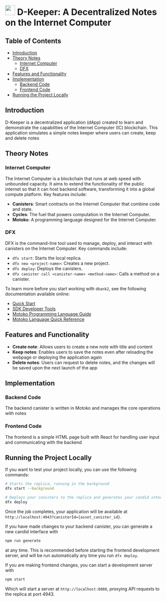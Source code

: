 # <img src="https://github.com/sssshefer/d-keeper/assets/63253440/051bcdeb-1af3-417f-b1fe-e991ba1494e5" width="32"> D-Keeper: A Decentralized Notes on the Internet Computer

## Table of Contents
- [Introduction](#introduction)
- [Theory Notes](#theory-notes)
  - [Internet Computer](#internet-computer)
  - [DFX](#dfx)
- [Features and Functionality](#features-and-functionality)
- [Implementation](#implementation)
  - [Backend Code](#backend-code)
  - [Frontend Code](#frontend-code)
- [Running the Project Locally](#running-the-project-locally)

## Introduction
D-Keeper is a decentralized application (dApp) created to learn and demonstrate the capabilities of the Internet Computer (IC) blockchain. This application simulates a simple notes keeper where users can create, keep and delete notes

## Theory Notes

### Internet Computer
The Internet Computer is a blockchain that runs at web speed with unbounded capacity. It aims to extend the functionality of the public internet so that it can host backend software, transforming it into a global compute platform. Key features include:
- **Canisters**: Smart contracts on the Internet Computer that combine code and state.
- **Cycles**: The fuel that powers computation in the Internet Computer.
- **Motoko**: A programming language designed for the Internet Computer.

### DFX
DFX is the command-line tool used to manage, deploy, and interact with canisters on the Internet Computer. Key commands include:
- `dfx start`: Starts the local replica.
- `dfx new <project-name>`: Creates a new project.
- `dfx deploy`: Deploys the canisters.
- `dfx canister call <canister-name> <method-name>`: Calls a method on a canister.

To learn more before you start working with `dbank2`, see the following documentation available online:
- [Quick Start](https://internetcomputer.org/docs/current/developer-docs/setup/deploy-locally)
- [SDK Developer Tools](https://internetcomputer.org/docs/current/developer-docs/setup/install)
- [Motoko Programming Language Guide](https://internetcomputer.org/docs/current/motoko/main/motoko)
- [Motoko Language Quick Reference](https://internetcomputer.org/docs/current/motoko/main/language-manual)

## Features and Functionality
- **Create note**: Allows users to create a new note with title and content
- **Keep notes**: Enables users to save the notes even after reloading the webpage or deploying the application again
- **Delete notes**: Users can request to delete notes, and the changes will be saved upon the next launch of the app

## Implementation

### Backend Code
The backend canister is written in Motoko and manages the core operations with notes
### Frontend Code
The frontend is a simple HTML page built with React for handling user input and communicating with the backend

## Running the Project Locally

If you want to test your project locally, you can use the following commands:

```bash
# Starts the replica, running in the background
dfx start --background

# Deploys your canisters to the replica and generates your candid interface
dfx deploy
```

Once the job completes, your application will be available at `http://localhost:4943?canisterId={asset_canister_id}`.

If you have made changes to your backend canister, you can generate a new candid interface with

```bash
npm run generate
```

at any time. This is recommended before starting the frontend development server, and will be run automatically any time you run `dfx deploy`.

If you are making frontend changes, you can start a development server with

```bash
npm start
```

Which will start a server at `http://localhost:8080`, proxying API requests to the replica at port 4943.

